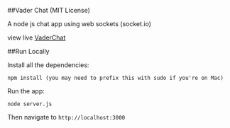 ##Vader Chat (MIT License)

A node js chat app using web sockets (socket.io)

view live [VaderChat](vaderchat.herokuapp.com)

##Run Locally

Install all the dependencies:

    npm install (you may need to prefix this with sudo if you're on Mac)

Run the app:

    node server.js

Then navigate to `http://localhost:3000`

